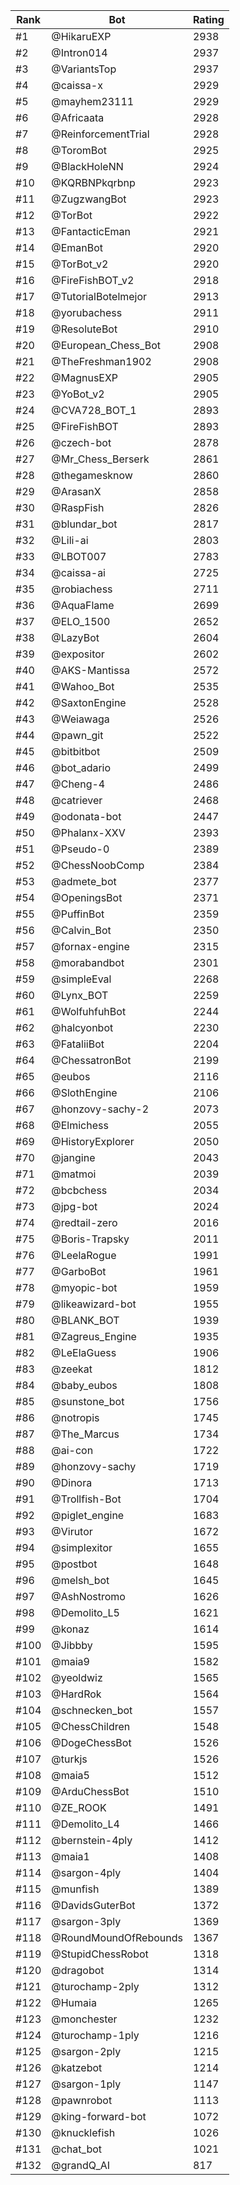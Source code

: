 Rank|Bot|Rating
---|---|---
#1|@HikaruEXP|2938
#2|@Intron014|2937
#3|@VariantsTop|2937
#4|@caissa-x|2929
#5|@mayhem23111|2929
#6|@Africaata|2928
#7|@ReinforcementTrial|2928
#8|@ToromBot|2925
#9|@BlackHoleNN|2924
#10|@KQRBNPkqrbnp|2923
#11|@ZugzwangBot|2923
#12|@TorBot|2922
#13|@FantacticEman|2921
#14|@EmanBot|2920
#15|@TorBot_v2|2920
#16|@FireFishBOT_v2|2918
#17|@TutorialBotelmejor|2913
#18|@yorubachess|2911
#19|@ResoluteBot|2910
#20|@European_Chess_Bot|2908
#21|@TheFreshman1902|2908
#22|@MagnusEXP|2905
#23|@YoBot_v2|2905
#24|@CVA728_BOT_1|2893
#25|@FireFishBOT|2893
#26|@czech-bot|2878
#27|@Mr_Chess_Berserk|2861
#28|@thegamesknow|2860
#29|@ArasanX|2858
#30|@RaspFish|2826
#31|@blundar_bot|2817
#32|@Lili-ai|2803
#33|@LBOT007|2783
#34|@caissa-ai|2725
#35|@robiachess|2711
#36|@AquaFlame|2699
#37|@ELO_1500|2652
#38|@LazyBot|2604
#39|@expositor|2602
#40|@AKS-Mantissa|2572
#41|@Wahoo_Bot|2535
#42|@SaxtonEngine|2528
#43|@Weiawaga|2526
#44|@pawn_git|2522
#45|@bitbitbot|2509
#46|@bot_adario|2499
#47|@Cheng-4|2486
#48|@catriever|2468
#49|@odonata-bot|2447
#50|@Phalanx-XXV|2393
#51|@Pseudo-0|2389
#52|@ChessNoobComp|2384
#53|@admete_bot|2377
#54|@OpeningsBot|2371
#55|@PuffinBot|2359
#56|@Calvin_Bot|2350
#57|@fornax-engine|2315
#58|@morabandbot|2301
#59|@simpleEval|2268
#60|@Lynx_BOT|2259
#61|@WolfuhfuhBot|2244
#62|@halcyonbot|2230
#63|@FataliiBot|2204
#64|@ChessatronBot|2199
#65|@eubos|2116
#66|@SlothEngine|2106
#67|@honzovy-sachy-2|2073
#68|@Elmichess|2055
#69|@HistoryExplorer|2050
#70|@jangine|2043
#71|@matmoi|2039
#72|@bcbchess|2034
#73|@jpg-bot|2024
#74|@redtail-zero|2016
#75|@Boris-Trapsky|2011
#76|@LeelaRogue|1991
#77|@GarboBot|1961
#78|@myopic-bot|1959
#79|@likeawizard-bot|1955
#80|@BLANK_BOT|1939
#81|@Zagreus_Engine|1935
#82|@LeElaGuess|1906
#83|@zeekat|1812
#84|@baby_eubos|1808
#85|@sunstone_bot|1756
#86|@notropis|1745
#87|@The_Marcus|1734
#88|@ai-con|1722
#89|@honzovy-sachy|1719
#90|@Dinora|1713
#91|@Trollfish-Bot|1704
#92|@piglet_engine|1683
#93|@Virutor|1672
#94|@simplexitor|1655
#95|@postbot|1648
#96|@melsh_bot|1645
#97|@AshNostromo|1626
#98|@Demolito_L5|1621
#99|@konaz|1614
#100|@Jibbby|1595
#101|@maia9|1582
#102|@yeoldwiz|1565
#103|@HardRok|1564
#104|@schnecken_bot|1557
#105|@ChessChildren|1548
#106|@DogeChessBot|1526
#107|@turkjs|1526
#108|@maia5|1512
#109|@ArduChessBot|1510
#110|@ZE_ROOK|1491
#111|@Demolito_L4|1466
#112|@bernstein-4ply|1412
#113|@maia1|1408
#114|@sargon-4ply|1404
#115|@munfish|1389
#116|@DavidsGuterBot|1372
#117|@sargon-3ply|1369
#118|@RoundMoundOfRebounds|1367
#119|@StupidChessRobot|1318
#120|@dragobot|1314
#121|@turochamp-2ply|1312
#122|@Humaia|1265
#123|@monchester|1232
#124|@turochamp-1ply|1216
#125|@sargon-2ply|1215
#126|@katzebot|1214
#127|@sargon-1ply|1147
#128|@pawnrobot|1113
#129|@king-forward-bot|1072
#130|@knucklefish|1026
#131|@chat_bot|1021
#132|@grandQ_AI|817
